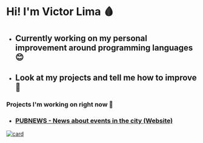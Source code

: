 <h1>Hi! I'm <b>Victor Lima 🩸</b></h1>
<ul>
  <li>
    <h2>Currently working on my personal improvement around programming languages 😊</h2>
  </li>
  <li>
    <h2>Look at my projects and tell me how to improve 🍃</h2>
  </li>
</ul>

<h3>Projects I'm working on right now 🚧</h3>
<ul>
  <li>
  <a href="https://github.com/trackedby/pubnews">
  <h3>PUBNEWS - News about events in the city (Website)</h3>
  </a>
  </li>
</ul>

[![card](https://github-readme-stats.vercel.app/api?username=trackedby&theme=white)](https://github.com/trackedby/)
